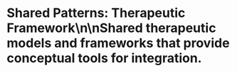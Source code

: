 # Shared Patterns: Therapeutic Framework\n\nShared therapeutic models and frameworks that provide conceptual tools for integration.

